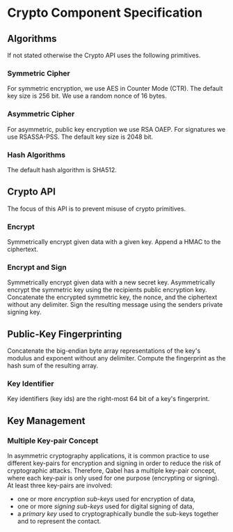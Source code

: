 # Crypto Component Specification

## Algorithms
If not stated otherwise the Crypto API uses the following primitives.

### Symmetric Cipher
For symmetric encryption, we use AES in Counter Mode (CTR).
The default key size is 256 bit.
We use a random nonce of 16 bytes.

### Asymmetric Cipher
For asymmetric, public key encryption we use RSA OAEP.
For signatures we use RSASSA-PSS.
The default key size is 2048 bit.

### Hash Algorithms
The default hash algorithm is SHA512.

## Crypto API
The focus of this API is to prevent misuse of crypto primitives.

### Encrypt
Symmetrically encrypt given data with a given key.
Append a HMAC to the ciphertext.

### Encrypt and Sign
Symmetrically encrypt given data with a new secret key.
Asymmetrically encrypt the symmetric key using the recipients public encryption key.
Concatenate the encrypted symmetric key, the nonce, and the ciphertext without any delimiter.
Sign the resulting message using the senders private signing key.

## Public-Key Fingerprinting
Concatenate the big-endian byte array representations of the key's modulus and exponent without any delimiter.
Compute the fingerprint as the hash sum of the resulting array.

### Key Identifier
Key identifiers (key ids) are the right-most 64 bit of a key's fingerprint.

## Key Management
### Multiple Key-pair Concept
In asymmetric cryptography applications, it is common practice to use different
key-pairs for encryption and signing in order to reduce the risk of cryptographic attacks.
Therefore, Qabel has a multiple key-pair concept, where each key-pair is only used for one
purpose (encrypting or signing).
At least three key-pairs are involved:
* one or more *encryption sub-keys* used for encryption of data,
* one or more *signing sub-keys* used for digital signing of data,
* a *primary key* used to cryptographically bundle the sub-keys together and
  to represent the contact.
